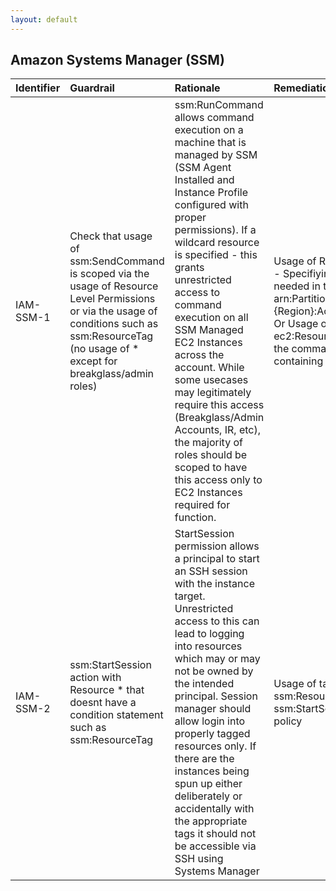 ```yaml
---
layout: default
---
```




## Amazon Systems Manager (SSM)

| Identifier   | Guardrail                                                                                                                                                                                          | Rationale                                                                                                                                                                                                                                                                                                                                                                                                                                                                                                         | Remediation                                                                                                                                                                                                                                                                                            | References                                                                                                                                                                                                                                                                                                                                                                                                                                                                                                                                                                             | IAM Actions          |
|:-------------|:---------------------------------------------------------------------------------------------------------------------------------------------------------------------------------------------------|:------------------------------------------------------------------------------------------------------------------------------------------------------------------------------------------------------------------------------------------------------------------------------------------------------------------------------------------------------------------------------------------------------------------------------------------------------------------------------------------------------------------|:-------------------------------------------------------------------------------------------------------------------------------------------------------------------------------------------------------------------------------------------------------------------------------------------------------|:---------------------------------------------------------------------------------------------------------------------------------------------------------------------------------------------------------------------------------------------------------------------------------------------------------------------------------------------------------------------------------------------------------------------------------------------------------------------------------------------------------------------------------------------------------------------------------------|:---------------------|
| IAM-SSM-1    | Check that usage of ssm:SendCommand is scoped via the usage of Resource Level Permissions or via the usage of conditions such as ssm:ResourceTag (no usage of * except for breakglass/admin roles) | ssm:RunCommand allows command execution on a machine that is managed by SSM (SSM Agent Installed and Instance Profile configured with proper permissions). If a wildcard resource is specified - this grants unrestricted access to command execution on all SSM Managed EC2 Instances across the account. While some usecases may legitimately require this access (Breakglass/Admin Accounts, IR, etc), the majority of roles should be scoped to have this access only to EC2 Instances required for function. | Usage of Resource Level Permissions - Specifiying the ARN of the instances needed in the statement of the policy arn:Partition:ec2:{Region}:Account:instance/{InstanceId} Or Usage of a tag condition - ec2:ResourceTag to scope usage of the command to only instances containing the appropriate tag | [https://docs.aws.amazon.com/IAM/latest/UserGuide/access_tags.html](https://docs.aws.amazon.com/IAM/latest/UserGuide/access_tags.html)<br><br>[https://docs.aws.amazon.com/IAM/latest/UserGuide/list_awssystemsmanager.html#awssystemsmanager-managed-instance](https://docs.aws.amazon.com/IAM/latest/UserGuide/list_awssystemsmanager.html#awssystemsmanager-managed-instance)<br><br>[https://docs.aws.amazon.com/systems-manager/latest/userguide/execute-remote-commands.html](https://docs.aws.amazon.com/systems-manager/latest/userguide/execute-remote-commands.html)<br><br> | ssm:SendCommand<br>  |
| IAM-SSM-2    | ssm:StartSession action with Resource * that doesnt have a condition statement such as ssm:ResourceTag                                                                                             | StartSession permission allows a principal to start an SSH session with the instance target. Unrestricted access to this can lead to logging into resources which may or may not be owned by the intended principal. Session manager should allow login into properly tagged resources only. If there are the instances being spun up either deliberately or accidentally with the appropriate tags it should not be accessible via SSH using Systems Manager                                                     | Usage of tag condition such as ssm:ResourceTag OR Removal of the ssm:StartSession action from the IAM policy                                                                                                                                                                                           | [https://docs.aws.amazon.com/systems-manager/latest/userguide/auth-and-access-control-permissions-reference.html](https://docs.aws.amazon.com/systems-manager/latest/userguide/auth-and-access-control-permissions-reference.html)<br><br>                                                                                                                                                                                                                                                                                                                                             | ssm:StartSession<br> |